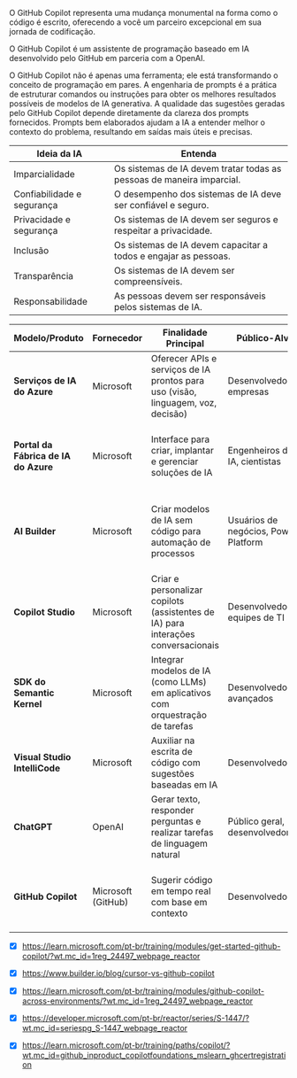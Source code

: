 O GitHub Copilot representa uma mudança monumental na forma como o código é escrito, oferecendo a você um parceiro excepcional em sua jornada de codificação.

O GitHub Copilot é um assistente de programação baseado em IA desenvolvido pelo GitHub em parceria com a OpenAI.

O GitHub Copilot não é apenas uma ferramenta; ele está transformando o conceito de programação em pares.
A engenharia de prompts é a prática de estruturar comandos ou instruções para obter os melhores resultados possíveis de modelos de IA generativa.
A qualidade das sugestões geradas pelo GitHub Copilot depende diretamente da clareza dos prompts fornecidos.
Prompts bem elaborados ajudam a IA a entender melhor o contexto do problema, resultando em saídas mais úteis e precisas.

| Ideia da IA                | Entenda                                                               |
| -------------------------- | --------------------------------------------------------------------- |
| Imparcialidade             | Os sistemas de IA devem tratar todas as pessoas de maneira imparcial. |
| Confiabilidade e segurança | O desempenho dos sistemas de IA deve ser confiável e seguro.          |
| Privacidade e segurança    | Os sistemas de IA devem ser seguros e respeitar a privacidade.        |
| Inclusão                   | Os sistemas de IA devem capacitar a todos e engajar as pessoas.       |
| Transparência              | Os sistemas de IA devem ser compreensíveis.                           |
| Responsabilidade           | As pessoas devem ser responsáveis pelos sistemas de IA.               |

| Modelo/Produto                       | Fornecedor         | Finalidade Principal                                                              | Público-Alvo                         | Principais Recursos                                                                | Integração                                 | Casos de Uso Comuns                                                          |
| ------------------------------------ | ------------------ | --------------------------------------------------------------------------------- | ------------------------------------ | ---------------------------------------------------------------------------------- | ------------------------------------------ | ---------------------------------------------------------------------------- |
| **Serviços de IA do Azure**          | Microsoft          | Oferecer APIs e serviços de IA prontos para uso (visão, linguagem, voz, decisão)  | Desenvolvedores, empresas            | APIs pré-treinadas, personalização, escalabilidade                                 | Azure, REST APIs, SDKs                     | Chatbots, análise de imagens, tradução automática, reconhecimento de fala    |
| **Portal da Fábrica de IA do Azure** | Microsoft          | Interface para criar, implantar e gerenciar soluções de IA                        | Engenheiros de IA, cientistas        | Modelos pré-construídos, pipelines de dados, monitoramento                         | Azure Machine Learning, Power BI           | Desenvolvimento de modelos personalizados, automação de fluxos de trabalho   |
| **AI Builder**                       | Microsoft          | Criar modelos de IA sem código para automação de processos                        | Usuários de negócios, Power Platform | Modelos pré-treinados (formulários, previsões), integração com Power Apps/Automate | Power Apps, Power Automate, Dynamics 365   | Extração de dados de documentos, automação de tarefas repetitivas            |
| **Copilot Studio**                   | Microsoft          | Criar e personalizar copilots (assistentes de IA) para interações conversacionais | Desenvolvedores, equipes de TI       | Interface low-code, conectores a dados externos, GPT-4 integrado                   | Microsoft 365, Teams, Power Platform       | Chatbots empresariais, suporte ao cliente automatizado                       |
| **SDK do Semantic Kernel**           | Microsoft          | Integrar modelos de IA (como LLMs) em aplicativos com orquestração de tarefas     | Desenvolvedores avançados            | Composição de habilidades, plugins, planejamento de tarefas                        | Azure OpenAI, ChatGPT, APIs personalizadas | Aplicativos com raciocínio contextual, automação complexa                    |
| **Visual Studio IntelliCode**        | Microsoft          | Auxiliar na escrita de código com sugestões baseadas em IA                        | Desenvolvedores                      | Autocompletar contextual, recomendações de padrões                                 | Visual Studio, VS Code                     | Aceleração de desenvolvimento, redução de erros                              |
| **ChatGPT**                          | OpenAI             | Gerar texto, responder perguntas e realizar tarefas de linguagem natural          | Público geral, desenvolvedores       | Conversação natural, suporte a múltiplos idiomas, customização via prompts         | API OpenAI, aplicativos personalizados     | Suporte virtual, criação de conteúdo, tutoriais interativos                  |
| **GitHub Copilot**                   | Microsoft (GitHub) | Sugerir código em tempo real com base em contexto                                 | Desenvolvedores                      | Autocompletar código, suporte a múltiplas linguagens, integração com editores      | VS Code, Visual Studio, JetBrains          | Aceleração de codificação, redução de bugs, aprendizado de novas tecnologias |




- [x] https://learn.microsoft.com/pt-br/training/modules/get-started-github-copilot/?wt.mc_id=1reg_24497_webpage_reactor

- [x] https://www.builder.io/blog/cursor-vs-github-copilot

- [x] https://learn.microsoft.com/pt-br/training/modules/github-copilot-across-environments/?wt.mc_id=1reg_24497_webpage_reactor

- [x] https://developer.microsoft.com/pt-br/reactor/series/S-1447/?wt.mc_id=seriespg_S-1447_webpage_reactor

- [x] https://learn.microsoft.com/pt-br/training/paths/copilot/?wt.mc_id=github_inproduct_copilotfoundations_mslearn_ghcertregistration
